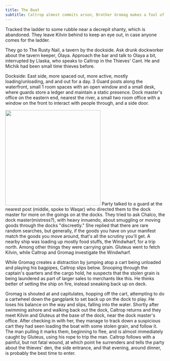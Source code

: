 ```yaml
---
title: The Boat
subtitle: Caltrop almost commits arson, Brother Gromag makes a fool of himself
---
```


Tracked the ladder to some rubble near a decrepit shanty, which is abandoned.  They leave Kilvin behind to keep an eye out, in case anyone comes for the ladder.

They go to The Rusty Nail, a tavern by the dockside.  Ask drunk dockworker about the tavern keeper, Olaya.  Approach the bar and talk to Olaya a bit, interrupted by Llaska, who speaks to Caltrop in the Thieves' Cant.  He and Michik had been small time thieves before.

Dockside: East side, more spaced out, more active, mostly loading/unloading, and and out for a day.  3 Guard posts along the waterfront, small 1 room spaces with an open window and a small desk, where guards store a ledger and maintain a static presence.  Dock master's office on the eastern end, nearest the river, a small two room office with a window on the front to interact with people through, and a side door.

<img src="assets/YalaqtaGuardPost.png" width=300 />
Party talked to a guard at the nearest post (middle, spoke to Waqar) who directed them to the dock master for more on the goings on at the docks.  They tried to ask Chalco, the dock master(mistress?), with heavy innuendo, about smuggling or moving goods through the docks "discreetly."  She replied that there are rare random searches, but generally, if the goods you have on your manifest match the goods you move around, that's all the scrutiny you'll get.  A nearby ship was loading up mostly food stuffs, the Windwharf, for a trip north.  Among other things they were carrying grain.  Gluteus went to fetch Kilvin, while Caltrop and Gromag investigate the Windwharf.

While Gromag creates a distraction by jumping atop a cart being unloaded and playing his bagpipes, Caltrop slips below.  Snooping through the captain's quarters and the cargo hold, he suspects that the stolen grain is being laundered as part of larger sales to merchants like this.  He thinks better of setting the ship on fire, instead sneaking back up on deck.

Gromag is shouted at and capitulates, hopping off the cart, attempting to do a cartwheel down the gangplank to set back up on the dock to play.  He loses his balance on the way and slips, falling into the water.  Shortly after swimming ashore and walking back out the dock, Caltrop returns and they meet Kilvin and Gluteus at the base of the dock, near the dock master's office.  After checking in with her, they manage to track down a suspicious cart they had seen loading the boat with some stolen grain, and follow it.  The man pulling it marks them, beginning to flee, and is almost immediately caught by Gluteus, using his rope to trip the man.  Caltrop follows with a painful, but not fatal wound, at which point he surrenders and tells the party about the thieves' den, the side entrance, and that evening, around dinner, is probably the best time to enter.
